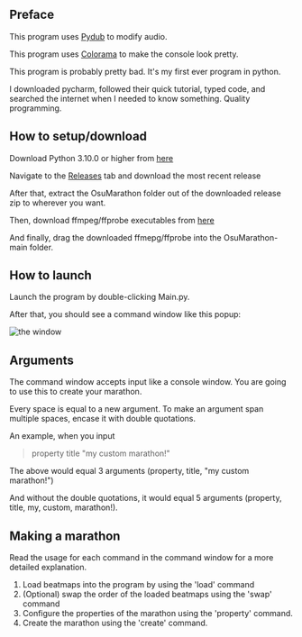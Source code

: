 ## Preface

This program uses [Pydub](https://github.com/jiaaro/pydub) to modify audio.

This program uses [Colorama](https://github.com/tartley/colorama) to make the console look pretty.

This program is probably pretty bad. It's my first ever program in python.

I downloaded pycharm, followed their quick tutorial, typed code, and searched the internet when I needed to know
something. Quality programming.

## How to setup/download

Download Python 3.10.0 or higher from [here](https://www.python.org/downloads/)

Navigate to the [Releases](https://github.com/Theone1000/OsuMarathon/releases) tab and download the most recent release

After that, extract the OsuMarathon folder out of the downloaded release zip to wherever you want.

Then, download ffmpeg/ffprobe executables from [here](https://www.ffmpeg.org/download.html)

And finally, drag the downloaded ffmepg/ffprobe into the OsuMarathon-main folder.

## How to launch

Launch the program by double-clicking Main.py.

After that, you should see a command window like this popup:

![the window](https://i.imgur.com/uJV2lRX.png)

## Arguments

The command window accepts input like a console window. You are going to use this to create your marathon.

Every space is equal to a new argument. To make an argument span multiple spaces, encase it with double quotations.

An example, when you input

> property title "my custom marathon!"

The above would equal 3 arguments (property, title, "my custom marathon!")

And without the double quotations, it would equal 5 arguments (property, title, my, custom, marathon!).

## Making a marathon

Read the usage for each command in the command window for a more detailed explanation.

1. Load beatmaps into the program by using the 'load' command
2. (Optional) swap the order of the loaded beatmaps using the 'swap' command
3. Configure the properties of the marathon using the 'property' command.
4. Create the marathon using the 'create' command.
